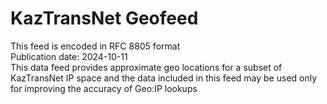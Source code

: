 # KazTransNet Geofeed <br />
This feed is encoded in RFC 8805 format <br />
Publication date: 2024-10-11 <br />
This data feed provides approximate geo locations for a subset of KazTransNet IP space and the data included in this feed may be used only for improving the accuracy of Geo:IP lookups

